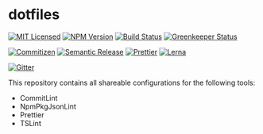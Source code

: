 # dotfiles

[![MIT Licensed][icon-license]][link-license]
[![NPM Version][icon-npm]][link-npm]
[![Build Status][icon-ci]][link-ci]
[![Greenkeeper Status][icon-greenkeeper]][link-greenkeeper]

[![Commitizen][icon-commitizen]][link-commitizen]
[![Semantic Release][icon-semantic-release]][link-semantic-release]
[![Prettier][icon-prettier]][link-prettier]
[![Lerna][icon-lerna]][link-lerna]

[![Gitter][icon-gitter]][link-gitter]

This repository contains all shareable configurations for the following tools:

- CommitLint
- NpmPkgJsonLint
- Prettier
- TSLint

[icon-license]: https://img.shields.io/github/license/serverlize/serverlize.svg?style=flat-square
[link-license]: LICENSE
[icon-npm]: https://img.shields.io/npm/v/@serverlize/framework.svg?style=flat-square
[link-npm]: https://google.com
[icon-ci]: https://img.shields.io/travis/serverlize/serverlize.svg?style=flat-square
[link-ci]: https://travis-ci.org/serverlize/serverlize
[icon-greenkeeper]: https://badges.greenkeeper.io/serverlize/serverlize.svg?style=flat-square
[link-greenkeeper]: https://greenkeeper.io/

[icon-commitizen]: https://img.shields.io/badge/commitizen-friendly-brightgreen.svg?style=flat-square
[link-commitizen]: http://commitizen.github.io/cz-cli/
[icon-semantic-release]: https://img.shields.io/badge/%20%20%F0%9F%93%A6%F0%9F%9A%80-semantic--release-e10079.svg?style=flat-square
[link-semantic-release]: https://semantic-release.gitbooks.io/semantic-release/
[icon-prettier]: https://img.shields.io/badge/code_style-prettier-ff69b4.svg?style=flat-square
[link-prettier]: https://github.com/prettier/prettier
[icon-lerna]: https://img.shields.io/badge/maintained%20with-lerna-cc00ff.svg?style=flat-square
[link-lerna]: https://lernajs.io/

[icon-gitter]: https://img.shields.io/badge/gitter-join%20chat%20%E2%86%92-brightgreen.svg?style=flat-square
[link-gitter]: https://gitter.im/serverlize/lobby
